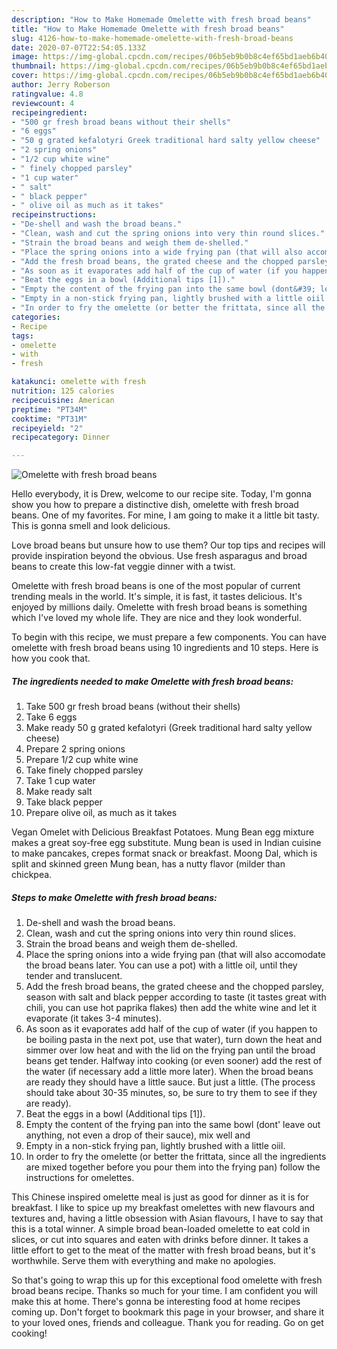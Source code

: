 ```yaml
---
description: "How to Make Homemade Omelette with fresh broad beans"
title: "How to Make Homemade Omelette with fresh broad beans"
slug: 4126-how-to-make-homemade-omelette-with-fresh-broad-beans
date: 2020-07-07T22:54:05.133Z
image: https://img-global.cpcdn.com/recipes/06b5eb9b0b8c4ef65bd1aeb6b40ef896/751x532cq70/omelette-with-fresh-broad-beans-recipe-main-photo.jpg
thumbnail: https://img-global.cpcdn.com/recipes/06b5eb9b0b8c4ef65bd1aeb6b40ef896/751x532cq70/omelette-with-fresh-broad-beans-recipe-main-photo.jpg
cover: https://img-global.cpcdn.com/recipes/06b5eb9b0b8c4ef65bd1aeb6b40ef896/751x532cq70/omelette-with-fresh-broad-beans-recipe-main-photo.jpg
author: Jerry Roberson
ratingvalue: 4.8
reviewcount: 4
recipeingredient:
- "500 gr fresh broad beans without their shells"
- "6 eggs"
- "50 g grated kefalotyri Greek traditional hard salty yellow cheese"
- "2 spring onions"
- "1/2 cup white wine"
- " finely chopped parsley"
- "1 cup water"
- " salt"
- " black pepper"
- " olive oil as much as it takes"
recipeinstructions:
- "De-shell and wash the broad beans."
- "Clean, wash and cut the spring onions into very thin round slices."
- "Strain the broad beans and weigh them de-shelled."
- "Place the spring onions into a wide frying pan (that will also accomodate the broad beans later. You can use a pot) with a little oil, until they tender and translucent."
- "Add the fresh broad beans, the grated cheese and the chopped parsley, season with salt and black pepper according to taste (it tastes great with chili, you can use hot paprika flakes) then add the white wine and let it evaporate (it takes 3-4 minutes)."
- "As soon as it evaporates add half of the cup of water (if you happen to be boiling pasta in the next pot, use that water), turn down the heat and simmer over low heat and with the lid on the frying pan until the broad beans get tender. Halfway into cooking (or even sooner) add the rest of the water (if necessary add a little more later). When the broad beans are ready they should have a little sauce. But just a little. (The process should take about 30-35 minutes, so, be sure to try them to see if they are ready)."
- "Beat the eggs in a bowl (Additional tips [1])."
- "Empty the content of the frying pan into the same bowl (dont&#39; leave out anything, not even a drop of their sauce), mix well and"
- "Empty in a non-stick frying pan, lightly brushed with a little oiil."
- "In order to fry the omelette (or better the frittata, since all the ingredients are mixed together before you pour them into the frying pan) follow the instructions for omelettes."
categories:
- Recipe
tags:
- omelette
- with
- fresh

katakunci: omelette with fresh 
nutrition: 125 calories
recipecuisine: American
preptime: "PT34M"
cooktime: "PT31M"
recipeyield: "2"
recipecategory: Dinner

---
```



![Omelette with fresh broad beans](https://img-global.cpcdn.com/recipes/06b5eb9b0b8c4ef65bd1aeb6b40ef896/751x532cq70/omelette-with-fresh-broad-beans-recipe-main-photo.jpg)

Hello everybody, it is Drew, welcome to our recipe site. Today, I'm gonna show you how to prepare a distinctive dish, omelette with fresh broad beans. One of my favorites. For mine, I am going to make it a little bit tasty. This is gonna smell and look delicious.

Love broad beans but unsure how to use them? Our top tips and recipes will provide inspiration beyond the obvious. Use fresh asparagus and broad beans to create this low-fat veggie dinner with a twist.

Omelette with fresh broad beans is one of the most popular of current trending meals in the world. It's simple, it is fast, it tastes delicious. It's enjoyed by millions daily. Omelette with fresh broad beans is something which I've loved my whole life. They are nice and they look wonderful.


To begin with this recipe, we must prepare a few components. You can have omelette with fresh broad beans using 10 ingredients and 10 steps. Here is how you cook that.

<!--inarticleads1-->

##### The ingredients needed to make Omelette with fresh broad beans:

1. Take 500 gr fresh broad beans (without their shells)
1. Take 6 eggs
1. Make ready 50 g grated kefalotyri (Greek traditional hard salty yellow cheese)
1. Prepare 2 spring onions
1. Prepare 1/2 cup white wine
1. Take  finely chopped parsley
1. Take 1 cup water
1. Make ready  salt
1. Take  black pepper
1. Prepare  olive oil, as much as it takes


Vegan Omelet with Delicious Breakfast Potatoes. Mung Bean egg mixture makes a great soy-free egg substitute. Mung bean is used in Indian cuisine to make pancakes, crepes format snack or breakfast. Moong Dal, which is split and skinned green Mung bean, has a nutty flavor (milder than chickpea. 

<!--inarticleads2-->

##### Steps to make Omelette with fresh broad beans:

1. De-shell and wash the broad beans.
1. Clean, wash and cut the spring onions into very thin round slices.
1. Strain the broad beans and weigh them de-shelled.
1. Place the spring onions into a wide frying pan (that will also accomodate the broad beans later. You can use a pot) with a little oil, until they tender and translucent.
1. Add the fresh broad beans, the grated cheese and the chopped parsley, season with salt and black pepper according to taste (it tastes great with chili, you can use hot paprika flakes) then add the white wine and let it evaporate (it takes 3-4 minutes).
1. As soon as it evaporates add half of the cup of water (if you happen to be boiling pasta in the next pot, use that water), turn down the heat and simmer over low heat and with the lid on the frying pan until the broad beans get tender. Halfway into cooking (or even sooner) add the rest of the water (if necessary add a little more later). When the broad beans are ready they should have a little sauce. But just a little. (The process should take about 30-35 minutes, so, be sure to try them to see if they are ready).
1. Beat the eggs in a bowl (Additional tips [1]).
1. Empty the content of the frying pan into the same bowl (dont&#39; leave out anything, not even a drop of their sauce), mix well and
1. Empty in a non-stick frying pan, lightly brushed with a little oiil.
1. In order to fry the omelette (or better the frittata, since all the ingredients are mixed together before you pour them into the frying pan) follow the instructions for omelettes.


This Chinese inspired omelette meal is just as good for dinner as it is for breakfast. I like to spice up my breakfast omelettes with new flavours and textures and, having a little obsession with Asian flavours, I have to say that this is a total winner. A simple broad bean-loaded omelette to eat cold in slices, or cut into squares and eaten with drinks before dinner. It takes a little effort to get to the meat of the matter with fresh broad beans, but it&#39;s worthwhile. Serve them with everything and make no apologies. 

So that's going to wrap this up for this exceptional food omelette with fresh broad beans recipe. Thanks so much for your time. I am confident you will make this at home. There's gonna be interesting food at home recipes coming up. Don't forget to bookmark this page in your browser, and share it to your loved ones, friends and colleague. Thank you for reading. Go on get cooking!

